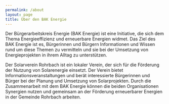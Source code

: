 ```yaml
---
permalink: /about
layout: page
title: Über den BAK Energie
---
```


Der Bürgerarbeitskreis Energie (BAK Energie) ist eine Initiative, die sich dem Thema Energieeffizienz und erneuerbare Energien widmet. Das Ziel des BAK Energie ist es, Bürgerinnen und Bürgern Informationen und Wissen rund um diese Themen zu vermitteln und sie bei der Umsetzung von Energieprojekten in ihrem Alltag zu unterstützen.

Der Solarverein Rohrbach ist ein lokaler Verein, der sich für die Förderung der Nutzung von Solarenergie einsetzt. Der Verein bietet Informationsveranstaltungen und berät interessierte Bürgerinnen und Bürger bei der Planung und Umsetzung von Solarprojekten. Durch die Zusammenarbeit mit dem BAK Energie können die beiden Organisationen Synergien nutzen und gemeinsam an der Förderung erneuerbarer Energien in der Gemeinde Rohrbach arbeiten.
